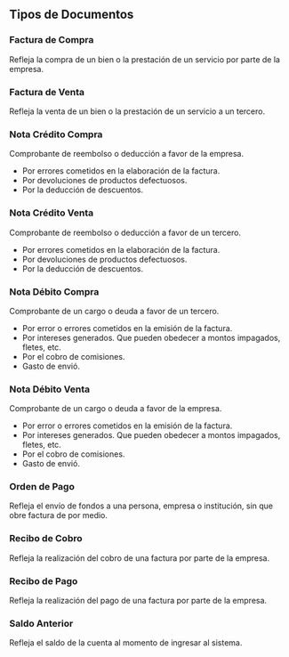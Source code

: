 ## Tipos de Documentos

### Factura de Compra
Refleja la compra de un bien o la prestación de un servicio por parte de la empresa.

### Factura de Venta
Refleja la venta de un bien o la prestación de un servicio a un tercero.

### Nota Crédito Compra
Comprobante de reembolso o deducción a favor de la empresa.
- Por errores cometidos en la elaboración de la factura.
- Por devoluciones de productos defectuosos.
- Por la deducción de descuentos.

### Nota Crédito Venta
Comprobante de reembolso o deducción a favor de un tercero.
- Por errores cometidos en la elaboración de la factura.
- Por devoluciones de productos defectuosos.
- Por la deducción de descuentos.

### Nota Débito Compra
Comprobante de un cargo o deuda a favor de un tercero.
- Por error o errores cometidos en la emisión de la factura.
- Por intereses generados. Que pueden obedecer a montos impagados, fletes, etc.
- Por el cobro de comisiones.
- Gasto de envió.

### Nota Débito Venta
Comprobante de un cargo o deuda a favor de la empresa.
- Por error o errores cometidos en la emisión de la factura.
- Por intereses generados. Que pueden obedecer a montos impagados, fletes, etc.
- Por el cobro de comisiones.
- Gasto de envió.

### Orden de Pago
Refleja el envío de fondos a una persona, empresa o institución, sin que obre factura de por medio.

### Recibo de Cobro
Refleja la realización del cobro de una factura por parte de la empresa.

### Recibo de Pago
Refleja la realización del pago de una factura por parte de la empresa.

### Saldo Anterior
Refleja el saldo de la cuenta al momento de ingresar al sistema.
